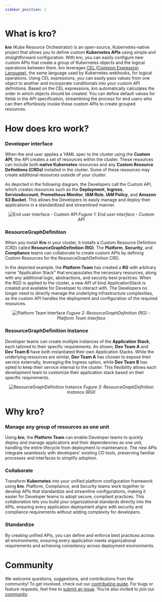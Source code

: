 ```yaml
---
sidebar_position: 1
---
```


# What is kro?

**kro** (Kube Resource Orchestrator) is an open-source, Kubernetes-native project
that allows you to define custom **Kubernetes APIs** using simple and straightforward
configuration. With kro, you can easily configure new custom APIs that create a
group of Kubernetes objects and the logical operations between them. kro leverages
[CEL (Common Expression Language)](https://github.com/google/cel-spec), the same
language used by Kubernetes webhooks, for logical operations. Using CEL expressions,
you can easily pass values from one object to another and incorporate conditionals into
your custom API definitions. Based on the CEL expressions, kro automatically calculates
the order in which objects should be created. You can define default values for fields
in the API specification, streamlining the process for end users who can then
effortlessly invoke these custom APIs to create grouped resources.

# How does kro work?

### Developer interface

When the end user applies a YAML spec to the cluster using the **Custom API**,
the API creates a set of resources within the cluster. These resources can
include both **native Kubernetes** resources and any **Custom Resource
Definitions (CRDs)** installed in the cluster. Some of these resources may
create additional resources outside of your cluster.

As depicted in the following diagram, the Developers call the Custom API, which
creates resources such as the **Deployment**, **Ingress**, **ServiceAccount**,
**Prometheus Monitor**, **IAM Role**, **IAM Policy**, and **Amazon S3 Bucket**.
This allows the Developers to easily manage and deploy their applications in a
standardized and streamlined manner.

<div align="center">

![End user interface - Custom API](/img/architecture/KRO-Dev-Interface.png)
_Fugure 1: End user interface - Custom API_

</div>

### ResourceGraphDefinition

When you install **Kro** in your cluster, it installs a Custom Resource
Definition (CRD) called **ResourceGraphDefinition (RG)**. The **Platform**, **Security**,
and **Compliance** teams can collaborate to create custom APIs by defining
Custom Resources for the ResourceGraphDefinition CRD.

In the depicted example, the **Platform Team** has created a **RG** with
arbitrary name "Application Stack" that encapsulates the necessary resources,
along with any additional logic, abstractions, and security best practices. When
the RGD is applied to the cluster, a new API of kind ApplicationStack is created
and available for Developer to interact with. The Developers no longer need to
directly manage the underlying infrastructure complexities, as the custom API
handles the deployment and configuration of the required resources.

<div align="center">

![Platform Team Interface](/img/architecture/KRO-Platform-Team.png)
_Fugure 2: ResourceGraphDefinition (RG) - Platform Team Interface_

</div>

### ResourceGraphDefinition Instance

Developer teams can create multiple instances of the **Application Stack**, each
tailored to their specific requirements. As shown, **Dev Team A** and **Dev Team
B** have both instantiated their own Application Stacks. While the underlying
resources are similar, **Dev Team A** has chosen to expose their service
externally, leveraging the Ingress option, while **Dev Team B** has opted to
keep their service internal to the cluster. This flexibility allows each
development team to customize their application stack based on their specific
requirements.

<div align="center">

![ResourceGraphDefinition Instance](/img/architecture/KRO-Instance.png)
_Fugure 3: ResourceGraphDefinition Instance (RGI)_

</div>

# Why kro?

### Manage any group of resources as one unit

Using **kro**, the **Platform Team** can enable Developer teams to quickly
deploy and manage applications and their dependencies as one unit, handling the
entire lifecycle from deployment to maintenance. The new APIs integrate
seamlessly with developers' existing CD tools, preserving familiar processes and
interfaces to simplify adoption.

### Collaborate

Transform **Kubernetes** into your unified platform configuration framework
using **kro**. Platform, Compliance, and Security teams work together to develop
APIs that standardize and streamline configurations, making it easier for
Developer teams to adopt secure, compliant practices. This collaboration lets
you build your organizational standards directly into the APIs, ensuring every
application deployment aligns with security and compliance requirements without
adding complexity for developers.

### Standardize

By creating unified APIs, you can define and enforce best practices across all
environments, ensuring every application meets organizational requirements and
achieving consistency across deployment environments.

# Community

We welcome questions, suggestions, and contributions from the community! To get
involved, check out our
[contributing guide](https://github.com/kro-run/kro/blob/main/CONTRIBUTING.md).
For bugs or feature requests, feel free to
[submit an issue](https://github.com/kro-run/kro/issues). You’re also invited to
join our
[community](https://github.com/kro-run/kro?tab=readme-ov-file#community-participation).
